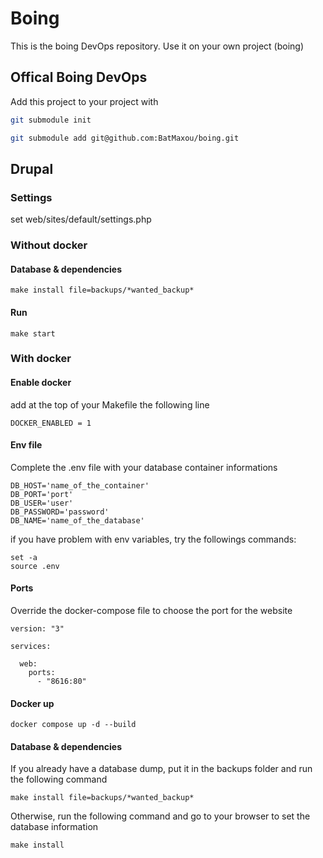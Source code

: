 # Boing

This is the boing DevOps repository.
Use it on your own project (boing)

## Offical Boing DevOps

Add this project to your project with

```bash
git submodule init
```

```bash
git submodule add git@github.com:BatMaxou/boing.git
```

## Drupal

### Settings

set web/sites/default/settings.php

### Without docker

#### Database & dependencies

```
make install file=backups/*wanted_backup*
```

#### Run

```
make start
```

### With docker

#### Enable docker

add at the top of your Makefile the following line

```
DOCKER_ENABLED = 1
```

#### Env file

Complete the .env file with your database container informations

```
DB_HOST='name_of_the_container'
DB_PORT='port'
DB_USER='user'
DB_PASSWORD='password'
DB_NAME='name_of_the_database'
```

if you have problem with env variables, try the followings commands:

```
set -a
source .env
```

#### Ports

Override the docker-compose file to choose the port for the website

```
version: "3"

services:

  web:
    ports:
      - "8616:80"
```

#### Docker up

```
docker compose up -d --build
```

#### Database & dependencies

If you already have a database dump, put it in the backups folder and run the following command

```
make install file=backups/*wanted_backup*
```

Otherwise, run the following command and go to your browser to set the database information

```
make install
```

